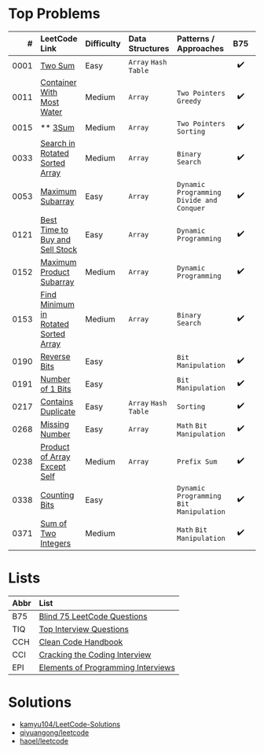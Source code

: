 # Top Problems

| #    | LeetCode Link                                                                                               | Difficulty | Data Structures      | Patterns / Approaches                      | B75                | TIQ                | CCH                | CCI                | EPI                |
|-----:|:------------------------------------------------------------------------------------------------------------|:-----------|:---------------------|:-------------------------------------------|:------------------:|:------------------:|:------------------:|:------------------:|:------------------:|
| 0001 | [Two Sum](https://leetcode.com/problems/two-sum/)                                                           | Easy       | `Array` `Hash Table` |                                            | :heavy_check_mark: |                    | :heavy_check_mark: |                    |                    |
| 0011 | [Container With Most Water](https://leetcode.com/problems/container-with-most-water/)                       | Medium     | `Array`              | `Two Pointers` `Greedy`                    | :heavy_check_mark: |                    |                    |                    |                    |
| 0015 | ** [3Sum](https://leetcode.com/problems/3sum/)                                                              | Medium     | `Array`              | `Two Pointers` `Sorting`                   | :heavy_check_mark: |                    |                    |                    |                    |
| 0033 | [Search in Rotated Sorted Array](https://leetcode.com/problems/search-in-rotated-sorted-array/)             | Medium     | `Array`              | `Binary Search`                            | :heavy_check_mark: |                    |                    |                    |                    |
| 0053 | [Maximum Subarray](https://leetcode.com/problems/maximum-subarray/)                                         | Easy       | `Array`              | `Dynamic Programming` `Divide and Conquer` | :heavy_check_mark: |                    | :heavy_check_mark: |                    |                    |
| 0121 | [Best Time to Buy and Sell Stock](https://leetcode.com/problems/best-time-to-buy-and-sell-stock/)           | Easy       | `Array`              | `Dynamic Programming`                      | :heavy_check_mark: |                    |                    |                    |                    |
| 0152 | [Maximum Product Subarray](https://leetcode.com/problems/maximum-product-subarray/)                         | Medium     | `Array`              | `Dynamic Programming`                      | :heavy_check_mark: |                    | :heavy_check_mark: |                    |                    |
| 0153 | [Find Minimum in Rotated Sorted Array](https://leetcode.com/problems/find-minimum-in-rotated-sorted-array/) | Medium     | `Array`              | `Binary Search`                            | :heavy_check_mark: |                    | :heavy_check_mark: |                    |                    |
| 0190 | [Reverse Bits](https://leetcode.com/problems/reverse-bits/)                                                 | Easy       |                      | `Bit Manipulation`                         | :heavy_check_mark: |                    |                    |                    |                    |
| 0191 | [Number of 1 Bits](https://leetcode.com/problems/number-of-1-bits/)                                         | Easy       |                      | `Bit Manipulation`                         | :heavy_check_mark: |                    | :heavy_check_mark: |                    |                    |
| 0217 | [Contains Duplicate](https://leetcode.com/problems/contains-duplicate/)                                     | Easy       | `Array` `Hash Table` | `Sorting`                                  | :heavy_check_mark: |                    |                    |                    |                    |
| 0268 | [Missing Number](https://leetcode.com/problems/missing-number/)                                             | Easy       | `Array`              | `Math` `Bit Manipulation`                  | :heavy_check_mark: |                    |                    |                    |                    |
| 0238 | [Product of Array Except Self](https://leetcode.com/problems/product-of-array-except-self/)                 | Medium     | `Array`              | `Prefix Sum`                               | :heavy_check_mark: |                    |                    |                    |                    |
| 0338 | [Counting Bits](https://leetcode.com/problems/counting-bits/)                                               | Easy       |                      | `Dynamic Programming` `Bit Manipulation`   | :heavy_check_mark: |                    |                    |                    |                    |
| 0371 | [Sum of Two Integers](https://leetcode.com/problems/sum-of-two-integers/)                                   | Medium     |                      | `Math` `Bit Manipulation`                  | :heavy_check_mark: |                    |                    |                    |                    |

# Lists

| Abbr | List                                                                                                              |
|:-----|:------------------------------------------------------------------------------------------------------------------|
| B75  | [Blind 75 LeetCode Questions](https://leetcode.com/discuss/general-discussion/460599/blind-75-leetcode-questions) |
| TIQ  | [Top Interview Questions](https://leetcode.com/explore/interview/card/top-interview-questions-easy/)              |
| CCH  | [Clean Code Handbook](https://app.selz.com/item/546c6e1ab7987209fc7fd418)                                         |
| CCI  | [Cracking the Coding Interview](https://www.crackingthecodinginterview.com/)                                      |
| EPI  | [Elements of Programming Interviews](https://elementsofprogramminginterviews.com/)                                |

# Solutions

- [kamyu104/LeetCode-Solutions](https://github.com/kamyu104/LeetCode-Solutions)
- [qiyuangong/leetcode](https://github.com/qiyuangong/leetcode)
- [haoel/leetcode](https://github.com/haoel/leetcode)
